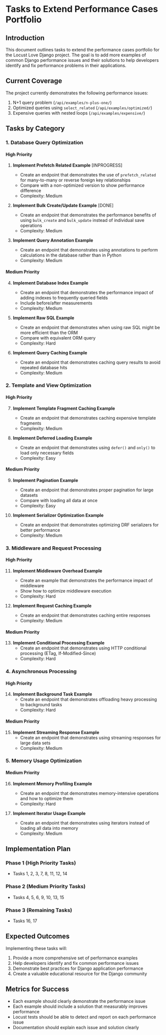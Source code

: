 # Tasks to Extend Performance Cases Portfolio

## Introduction
This document outlines tasks to extend the performance cases portfolio for the Locust Love Django project. The goal is to add more examples of common Django performance issues and their solutions to help developers identify and fix performance problems in their applications.

## Current Coverage
The project currently demonstrates the following performance issues:
1. N+1 query problem (`/api/examples/n-plus-one/`)
2. Optimized queries using `select_related` (`/api/examples/optimized/`)
3. Expensive queries with nested loops (`/api/examples/expensive/`)

## Tasks by Category

### 1. Database Query Optimization

#### High Priority
1. **Implement Prefetch Related Example** [INPROGRESS]
   - Create an endpoint that demonstrates the use of `prefetch_related` for many-to-many or reverse foreign key relationships
   - Compare with a non-optimized version to show performance difference
   - Complexity: Medium

2. **Implement Bulk Create/Update Example** [DONE]
   - Create an endpoint that demonstrates the performance benefits of using `bulk_create` and `bulk_update` instead of individual save operations
   - Complexity: Medium

3. **Implement Query Annotation Example** 
   - Create an endpoint that demonstrates using annotations to perform calculations in the database rather than in Python
   - Complexity: Medium

#### Medium Priority
4. **Implement Database Index Example**
   - Create an endpoint that demonstrates the performance impact of adding indexes to frequently queried fields
   - Include before/after measurements
   - Complexity: Medium

5. **Implement Raw SQL Example**
   - Create an endpoint that demonstrates when using raw SQL might be more efficient than the ORM
   - Compare with equivalent ORM query
   - Complexity: Hard

6. **Implement Query Caching Example**
   - Create an endpoint that demonstrates caching query results to avoid repeated database hits
   - Complexity: Medium

### 2. Template and View Optimization

#### High Priority
7. **Implement Template Fragment Caching Example**
   - Create an endpoint that demonstrates caching expensive template fragments
   - Complexity: Medium

8. **Implement Deferred Loading Example**
   - Create an endpoint that demonstrates using `defer()` and `only()` to load only necessary fields
   - Complexity: Easy

#### Medium Priority
9. **Implement Pagination Example**
   - Create an endpoint that demonstrates proper pagination for large datasets
   - Compare with loading all data at once
   - Complexity: Easy

10. **Implement Serializer Optimization Example**
    - Create an endpoint that demonstrates optimizing DRF serializers for better performance
    - Complexity: Medium

### 3. Middleware and Request Processing

#### High Priority
11. **Implement Middleware Overhead Example**
    - Create an example that demonstrates the performance impact of middleware
    - Show how to optimize middleware execution
    - Complexity: Hard

12. **Implement Request Caching Example**
    - Create an endpoint that demonstrates caching entire responses
    - Complexity: Medium

#### Medium Priority
13. **Implement Conditional Processing Example**
    - Create an endpoint that demonstrates using HTTP conditional processing (ETag, If-Modified-Since)
    - Complexity: Hard

### 4. Asynchronous Processing

#### High Priority
14. **Implement Background Task Example**
    - Create an endpoint that demonstrates offloading heavy processing to background tasks
    - Complexity: Hard

#### Medium Priority
15. **Implement Streaming Response Example**
    - Create an endpoint that demonstrates using streaming responses for large data sets
    - Complexity: Medium

### 5. Memory Usage Optimization

#### Medium Priority
16. **Implement Memory Profiling Example**
    - Create an endpoint that demonstrates memory-intensive operations and how to optimize them
    - Complexity: Hard

17. **Implement Iterator Usage Example**
    - Create an endpoint that demonstrates using iterators instead of loading all data into memory
    - Complexity: Medium

## Implementation Plan

### Phase 1 (High Priority Tasks)
- Tasks 1, 2, 3, 7, 8, 11, 12, 14

### Phase 2 (Medium Priority Tasks)
- Tasks 4, 5, 6, 9, 10, 13, 15

### Phase 3 (Remaining Tasks)
- Tasks 16, 17

## Expected Outcomes
Implementing these tasks will:
1. Provide a more comprehensive set of performance examples
2. Help developers identify and fix common performance issues
3. Demonstrate best practices for Django application performance
4. Create a valuable educational resource for the Django community

## Metrics for Success
- Each example should clearly demonstrate the performance issue
- Each example should include a solution that measurably improves performance
- Locust tests should be able to detect and report on each performance issue
- Documentation should explain each issue and solution clearly